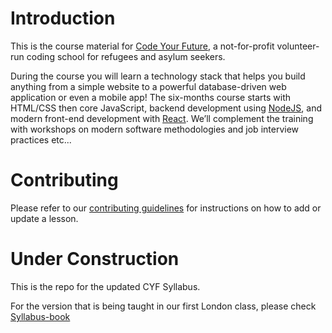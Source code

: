 # Introduction
This is the course material for [Code Your Future](http://codeyourfuture.co/), a
not-for-profit volunteer-run coding school for refugees and asylum seekers.

During the course you will learn a technology stack that helps you build anything from a simple website to a powerful database-driven web application or even a mobile app! The six-months course starts with HTML/CSS then core JavaScript, backend development using [NodeJS](https://nodejs.org), and modern front-end development with [React](https://facebook.github.io/react/). We’ll complement the training with workshops on modern software methodologies and job interview practices etc...

# Contributing

Please refer to our [contributing guidelines](./CONTRIBUTING.md) for instructions on how to add or update a lesson.

# Under Construction

This is the repo for the updated CYF Syllabus.

For the version that is being taught in our first London class, please check [Syllabus-book](https://codeyourfuture.github.io/syllabus-book/)
